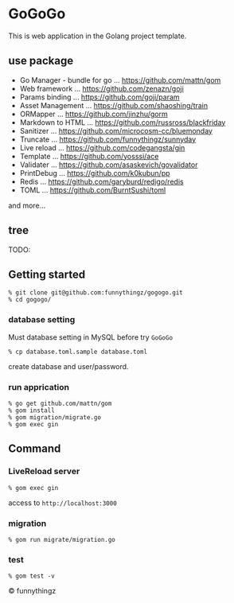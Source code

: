 # GoGoGo

This is web application in the Golang project template.

## use package

- Go Manager - bundle for go ... https://github.com/mattn/gom
- Web framework ... https://github.com/zenazn/goji
- Params binding ... https://github.com/goji/param
- Asset Management ... https://github.com/shaoshing/train
- ORMapper ... https://github.com/jinzhu/gorm
- Markdown to HTML ... https://github.com/russross/blackfriday
- Sanitizer ... https://github.com/microcosm-cc/bluemonday
- Truncate ... https://github.com/funnythingz/sunnyday
- Live reload ... https://github.com/codegangsta/gin
- Template ... https://github.com/yosssi/ace
- Validater ... https://github.com/asaskevich/govalidator
- PrintDebug ... https://github.com/k0kubun/pp
- Redis ... https://github.com/garyburd/redigo/redis
- TOML ... https://github.com/BurntSushi/toml

and more...

## tree

TODO:

## Getting started

```
% git clone git@github.com:funnythingz/gogogo.git
% cd gogogo/
```

### database setting

Must database setting in MySQL before try `GoGoGo`

```
% cp database.toml.sample database.toml
```

create database and user/password.

### run apprication

```
% go get github.com/mattn/gom
% gom install
% gom migration/migrate.go
% gom exec gin
```

## Command

### LiveReload server

```
% gom exec gin
```

access to `http://localhost:3000`

### migration

```
% gom run migrate/migration.go
```

### test

```
% gom test -v
```

&copy; funnythingz
